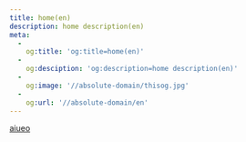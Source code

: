 ```yaml
---
title: home(en)
description: home description(en)
meta:
  -
    og:title: 'og:title=home(en)'
  -
    og:desciption: 'og:description=home description(en)'
  -
    og:image: '//absolute-domain/thisog.jpg'
  -
    og:url: '//absolute-domain/en'
---
```

[aiueo](/test/)
<page-home/>
